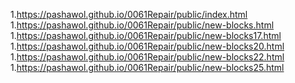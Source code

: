 <!-- https://github.com/luckyone1221/0061Repair -->

1.<https://pashawol.github.io/0061Repair/public/index.html>
1.<https://pashawol.github.io/0061Repair/public/new-blocks.html>
1.<https://pashawol.github.io/0061Repair/public/new-blocks17.html>
1.<https://pashawol.github.io/0061Repair/public/new-blocks20.html>
1.<https://pashawol.github.io/0061Repair/public/new-blocks22.html>
1.<https://pashawol.github.io/0061Repair/public/new-blocks25.html>
<!-- 
1.<https://luckyone1221.github.io/0061Repair/public/index.html>
1.<https://luckyone1221.github.io/0061Repair/public/new-blocks.html>
1.<https://luckyone1221.github.io/0061Repair/public/new-blocks17.html>
1.<https://luckyone1221.github.io/0061Repair/public/new-blocks20.html>
1.<https://luckyone1221.github.io/0061Repair/public/new-blocks22.html>
1.<https://luckyone1221.github.io/0061Repair/public/new-blocks25.html> -->